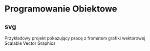 # Programowanie Obiektowe 
## svg
Przykładowy projekt pokazujący pracę z fromatem grafiki wektorowej Scalable Vector Graphics
